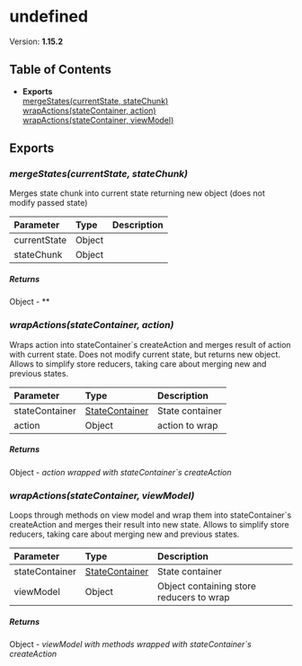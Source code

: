 # undefined


Version: **1.15.2**


## Table of Contents
- **Exports**<br/>    <a href="#mergeStates">mergeStates(currentState, stateChunk)</a><br/>    <a href="#wrapActions">wrapActions(stateContainer, action)</a><br/>    <a href="#wrapActions">wrapActions(stateContainer, viewModel)</a><br/>

## Exports


### <a name="mergeStates"></a>*mergeStates(currentState, stateChunk)*

Merges state chunk into current state returning
             new object (does not modify passed state)

| Parameter | Type | Description |
| :-- | :-- | :-- |
| currentState | Object |  |
| stateChunk | Object |  |

##### Returns

Object - **

### <a name="wrapActions"></a>*wrapActions(stateContainer, action)*

Wraps action into stateContainer`s createAction
             and merges result of action with current state.
             Does not modify current state, but returns new object.
             Allows to simplify store reducers, taking care
             about merging new and previous states.

| Parameter | Type | Description |
| :-- | :-- | :-- |
| stateContainer | [StateContainer](#StateContainer) | State container |
| action | Object | action to wrap |

##### Returns

Object - *action wrapped with stateContainer`s createAction*

### <a name="wrapActions"></a>*wrapActions(stateContainer, viewModel)*

Loops through methods on view model and wrap them
             into stateContainer`s createAction and merges their result into new state.
             Allows to simplify store reducers, taking care
             about merging new and previous states.

| Parameter | Type | Description |
| :-- | :-- | :-- |
| stateContainer | [StateContainer](#StateContainer) | State container |
| viewModel | Object | Object containing store reducers to wrap |

##### Returns

Object - *viewModel with methods wrapped with stateContainer`s createAction*
